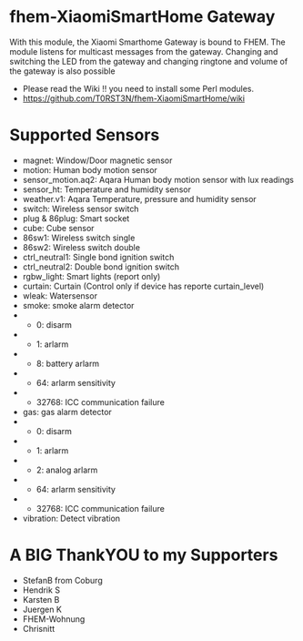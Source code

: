 # fhem-XiaomiSmartHome Gateway
With this module, the Xiaomi Smarthome Gateway is bound to FHEM. The module listens for multicast messages from the gateway. 
Changing and switching the LED from the gateway and changing ringtone and volume of the gateway is also possible

* Please read the Wiki !! you need to install some Perl modules.
* https://github.com/T0RST3N/fhem-XiaomiSmartHome/wiki

# Supported Sensors
* magnet: Window/Door magnetic sensor
* motion: Human body motion sensor
* sensor_motion.aq2: Aqara Human body motion sensor with lux readings
* sensor_ht: Temperature and humidity sensor
* weather.v1: Aqara Temperature, pressure and humidity sensor
* switch: Wireless sensor switch
* plug & 86plug: Smart socket
* cube: Cube sensor
* 86sw1: Wireless switch single
* 86sw2: Wireless switch double
* ctrl_neutral1: Single bond ignition switch
* ctrl_neutral2: Double bond ignition switch
* rgbw_light: Smart lights (report only)
* curtain: Curtain (Control only if device has reporte curtain_level)
* wleak: Watersensor
* smoke: smoke alarm detector
* * 0: disarm
* * 1: arlarm
* * 8: battery arlarm
* * 64: arlarm sensitivity
* * 32768: ICC communication failure
* gas: gas alarm detector
* * 0: disarm
* * 1: arlarm
* * 2: analog arlarm
* * 64: arlarm sensitivity
* * 32768: ICC communication failure
* vibration: Detect vibration

# A BIG ThankYOU to my Supporters
* StefanB from Coburg
* Hendrik S
* Karsten B
* Juergen K
* FHEM-Wohnung
* Chrisnitt
